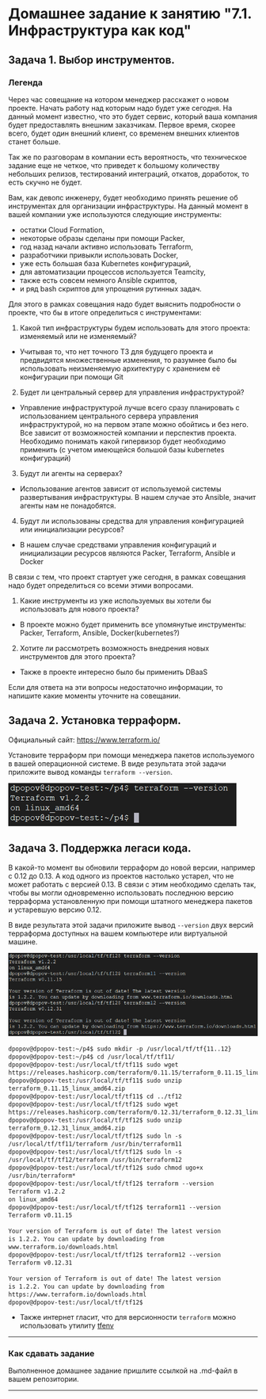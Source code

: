 # Домашнее задание к занятию "7.1. Инфраструктура как код"

## Задача 1. Выбор инструментов. 
 
### Легенда
 
Через час совещание на котором менеджер расскажет о новом проекте. Начать работу над которым надо 
будет уже сегодня. 
На данный момент известно, что это будет сервис, который ваша компания будет предоставлять внешним заказчикам.
Первое время, скорее всего, будет один внешний клиент, со временем внешних клиентов станет больше.

Так же по разговорам в компании есть вероятность, что техническое задание еще не четкое, что приведет к большому
количеству небольших релизов, тестирований интеграций, откатов, доработок, то есть скучно не будет.  
   
Вам, как девопс инженеру, будет необходимо принять решение об инструментах для организации инфраструктуры.
На данный момент в вашей компании уже используются следующие инструменты: 
- остатки Сloud Formation, 
- некоторые образы сделаны при помощи Packer,
- год назад начали активно использовать Terraform, 
- разработчики привыкли использовать Docker, 
- уже есть большая база Kubernetes конфигураций, 
- для автоматизации процессов используется Teamcity, 
- также есть совсем немного Ansible скриптов, 
- и ряд bash скриптов для упрощения рутинных задач.  

Для этого в рамках совещания надо будет выяснить подробности о проекте, что бы в итоге определиться с инструментами:

1. Какой тип инфраструктуры будем использовать для этого проекта: изменяемый или не изменяемый?
* Учитывая то, что нет точного ТЗ для будущего проекта и предвидятся множественные изменения, то разумнее было бы использовать неизменяемую архитектуру
с хранением её конфигурации при помощи Git
2. Будет ли центральный сервер для управления инфраструктурой?
* Управление инфраструктурой лучше всего сразу планировать с использованием центрального сервера управления инфраструктурой,
но на первом этапе можно обойтись и без него. Все зависит от возможностей компании и перспектив проекта. 
Необходимо понимать какой гипервизор будет необходимо применить (с учетом имеющейся большой базы kubernetes конфигураций)
3. Будут ли агенты на серверах?
* Использование агентов зависит от используемой системы развертывания инфраструктуры. В нашем случае это Ansible, значит агенты нам не понадобятся.
4. Будут ли использованы средства для управления конфигурацией или инициализации ресурсов?
* В нашем случае средствами управления конфигураций и инициализации ресурсов являются Packer, Terraform, Ansible и Docker
 
В связи с тем, что проект стартует уже сегодня, в рамках совещания надо будет определиться со всеми этими вопросами.


1. Какие инструменты из уже используемых вы хотели бы использовать для нового проекта?
* В проекте можно будет применить все упомянутые инструменты: Packer, Terraform, Ansible, Docker(kubernetes?)
2. Хотите ли рассмотреть возможность внедрения новых инструментов для этого проекта?
* Также в проекте интересно было бы применить DBaaS

Если для ответа на эти вопросы недостаточно информации, то напишите какие моменты уточните на совещании.


## Задача 2. Установка терраформ. 

Официальный сайт: https://www.terraform.io/

Установите терраформ при помощи менеджера пакетов используемого в вашей операционной системе.
В виде результата этой задачи приложите вывод команды `terraform --version`.

![Версия терраформ](img/terraform_ver.png)
## Задача 3. Поддержка легаси кода. 

В какой-то момент вы обновили терраформ до новой версии, например с 0.12 до 0.13.
А код одного из проектов настолько устарел, что не может работать с версией 0.13. 
В связи с этим необходимо сделать так, чтобы вы могли одновременно использовать последнюю версию терраформа установленную при помощи
штатного менеджера пакетов и устаревшую версию 0.12. 

В виде результата этой задачи приложите вывод `--version` двух версий терраформа доступных на вашем компьютере 
или виртуальной машине.

![Разные версии terraform](img/terraforms_ver.png)

```shell
dpopov@dpopov-test:~/p4$ sudo mkdir -p /usr/local/tf/tf{11..12}
dpopov@dpopov-test:~/p4$ cd /usr/local/tf/tf11/
dpopov@dpopov-test:/usr/local/tf/tf11$ sudo wget https://releases.hashicorp.com/terraform/0.11.15/terraform_0.11.15_linux_amd64.zip
dpopov@dpopov-test:/usr/local/tf/tf11$ sudo unzip terraform_0.11.15_linux_amd64.zip
dpopov@dpopov-test:/usr/local/tf/tf11$ cd ../tf12
dpopov@dpopov-test:/usr/local/tf/tf12$ sudo wget https://releases.hashicorp.com/terraform/0.12.31/terraform_0.12.31_linux_amd64.zip
dpopov@dpopov-test:/usr/local/tf/tf12$ sudo unzip terraform_0.12.31_linux_amd64.zip
dpopov@dpopov-test:/usr/local/tf/tf12$ sudo ln -s /usr/local/tf/tf11/terraform /usr/bin/terraform11
dpopov@dpopov-test:/usr/local/tf/tf12$ sudo ln -s /usr/local/tf/tf12/terraform /usr/bin/terraform12
dpopov@dpopov-test:/usr/local/tf/tf12$ sudo chmod ugo+x /usr/bin/terraform*
dpopov@dpopov-test:/usr/local/tf/tf12$ terraform --version
Terraform v1.2.2
on linux_amd64
dpopov@dpopov-test:/usr/local/tf/tf12$ terraform11 --version
Terraform v0.11.15

Your version of Terraform is out of date! The latest version
is 1.2.2. You can update by downloading from www.terraform.io/downloads.html
dpopov@dpopov-test:/usr/local/tf/tf12$ terraform12 --version
Terraform v0.12.31

Your version of Terraform is out of date! The latest version
is 1.2.2. You can update by downloading from https://www.terraform.io/downloads.html
dpopov@dpopov-test:/usr/local/tf/tf12$

```

* Также интернет гласит, что для версионности `terraform` можно использовать утилиту [tfenv](https://github.com/tfutils/tfenv)
---

### Как cдавать задание

Выполненное домашнее задание пришлите ссылкой на .md-файл в вашем репозитории.

---
